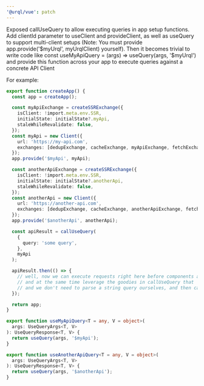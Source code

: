 ```yaml
---
'@urql/vue': patch
---
```


Exposed callUseQuery to allow executing queries in app setup functions.
Add clientId parameter to useClient and provideClient, as well as useQuery to support multi-client setups (Note: You must provide app.provide('\$myUrql', myUrqlClient) yourself).
Then it becomes trivial to write code like const useMyApiQuery = (args) => useQuery(args, '$myUrql') and provide this function across your app to execute queries against a concrete API Client

For example:

```ts
export function createApp() {
  const app = createApp();

  const myApiExchange = createSSRExchange({
    isClient: !import.meta.env.SSR,
    initialState: initialState?.myApi,
    staleWhileRevalidate: false,
  });
  const myApi = new Client({
    url: 'https://my-api.com',
    exchanges: [dedupExchange, cacheExchange, myApiExchange, fetchExchange],
  });
  app.provide('$myApi', myApi);

  const anotherApiExchange = createSSRExchange({
    isClient: !import.meta.env.SSR,
    initialState: initialState?.anotherApi,
    staleWhileRevalidate: false,
  });
  const anotherApi = new Client({
    url: 'https://another-api.com',
    exchanges: [dedupExchange, cacheExchange, anotherApiExchange, fetchExchange],
  });
  app.provide('$anotherApi', anotherApi);

  const apiResult = callUseQuery(
    {
      query: 'some query',
    },
    myApi
  );

  apiResult.then(() => {
    // well, now we can execute requests right here before components are rendered
    // and at the same time leverage the goodies in callUseQuery that
    // and we don't need to parse a string query ourselves, and then call client.executeQuery
  });

  return app;
}

export function useMyApiQuery<T = any, V = object>(
  args: UseQueryArgs<T, V>
): UseQueryResponse<T, V> {
  return useQuery(args, '$myApi');
}

export function useAnotherApiQuery<T = any, V = object>(
  args: UseQueryArgs<T, V>
): UseQueryResponse<T, V> {
  return useQuery(args, '$anotherApi');
}
```
